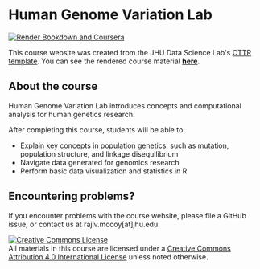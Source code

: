 # Human Genome Variation Lab

[![Render Bookdown and Coursera](https://github.com/jhudsl/OTTR_Template/actions/workflows/render-all.yml/badge.svg)](https://github.com/jhudsl/OTTR_Template/actions/workflows/render-all.yml)

This course website was created from the JHU Data Science Lab's [OTTR template](https://github.com/jhudsl/OTTR_Template). You can see the rendered course material [**here**](https://mccoy-lab.github.io/hgv_modules/).

## About the course

Human Genome Variation Lab introduces concepts and computational analysis for human genetics research.

After completing this course, students will be able to:

- Explain key concepts in population genetics, such as mutation, population structure, and linkage disequilibrium
- Navigate data generated for genomics research
- Perform basic data visualization and statistics in R

## Encountering problems?

If you encounter problems with the course website, please file a GitHub issue, or contact us at rajiv.mccoy[at]jhu.edu.

<a rel="license" href="http://creativecommons.org/licenses/by/4.0/"><img alt="Creative Commons License" style="border-width:0" src="https://i.creativecommons.org/l/by/4.0/88x31.png" /></a><br />All materials in this course are licensed under a <a rel="license" href="http://creativecommons.org/licenses/by/4.0/">Creative Commons Attribution 4.0 International License</a> unless noted otherwise.
